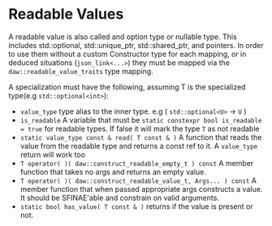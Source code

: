 # Readable Values

A readable value is also called and option type or nullable type.  This includes std::optional, std::unique_ptr, std::shared_ptr, and pointers.  In order to use them without a custom Constructor type for each mapping, or in deduced situations (`json_link<...>`) they must be mapped via the `daw::readable_value_traits` type mapping.

A specialization must have the following, assuming T is the specialized type(e.g `std::optional<int>`):
 * `value_type` type alias to the inner type. e.g ( `std::optional<U>` -> `U` )
 * `is_readable` A variable that must be `static constexpr bool is_readable = true` for readable types.  If false it will mark the type `T` as not readable
 * `static value_type const & read( T const & )` A function that reads the value from the readable type and returns a const ref to it.  A `value_type` return will work too
 * `T operator( )( daw::construct_readable_empty_t ) const` A member function that takes no args and returns an empty value.
 * `T operator( )( daw::construct_readable_value_t, Args... ) const` A member function that when passed appropriate args constructs a value.  It should be SFINAE'able and constrain on valid arguments.
 * `static bool has_value( T const & )` returns if the value is present or not.